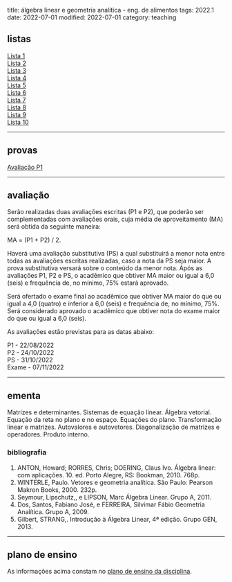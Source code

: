 title: álgebra linear e geometria analítica - eng. de alimentos
tags: 2022.1
date: 2022-07-01
modified: 2022-07-01
category: teaching

## listas

[Lista 1]({static}/listas/algebra-linear-01-2022.pdf)  
[Lista 2]({static}/listas/algebra-linear-02-2022.pdf)  
[Lista 3]({static}/listas/algebra-linear-03-2022.pdf)  
[Lista 4]({static}/listas/algebra-linear-04-2022.pdf)  
[Lista 5]({static}/listas/algebra-linear-05-2022.pdf)  
[Lista 6]({static}/listas/algebra-linear-06-2022.pdf)  
[Lista 7]({static}/listas/algebra-linear-07-2022.pdf)  
[Lista 8]({static}/listas/algebra-linear-08-2022.pdf)  
[Lista 9]({static}/listas/algebra-linear-09-2022.pdf)  
[Lista 10]({static}/listas/algebra-linear-10-2022.pdf)  

---

## provas

[Avaliação P1]({static}/provas/2022-1-algebra-linear-alimentos-p1.pdf)  

---

## avaliação

Serão realizadas duas avaliações escritas (P1 e P2), que poderão ser
complementadas com avaliações orais, cuja média de aproveitamento (MA) será
obtida da seguinte maneira:

MA = (P1 + P2) / 2.

Haverá uma avaliação substitutiva (PS) a qual substituirá a menor nota entre
todas as avaliações escritas realizadas, caso a nota da PS seja maior. A prova
substitutiva versará sobre o conteúdo da menor nota. Após as avaliações P1, P2
e PS, o acadêmico que obtiver MA maior ou igual a 6,0 (seis) e frequência de,
no mínimo, 75% estará aprovado.

Será ofertado o exame final ao acadêmico que obtiver MA maior do que ou igual a
4,0 (quatro) e inferior a 6,0 (seis) e frequência de, no mínimo, 75%. Será
considerado aprovado o acadêmico que obtiver nota do exame maior do que ou
igual a 6,0 (seis).

As avaliações estão previstas para as datas abaixo:

P1 - 22/08/2022  
P2 - 24/10/2022  
PS - 31/10/2022  
Exame - 07/11/2022

---

## ementa

Matrizes e determinantes. Sistemas de equação linear. Álgebra vetorial. Equação
da reta no plano e no espaço. Equações do plano. Transformação linear e
matrizes. Autovalores e autovetores.  Diagonalização de matrizes e operadores.
Produto interno.

### bibliografia

1. ANTON, Howard; RORRES, Chris; DOERING, Claus Ivo. Álgebra linear: com
   aplicações. 10. ed. Porto Alegre, RS: Bookman, 2010. 768p.
3. WINTERLE, Paulo. Vetores e geometria analítica. São Paulo: Pearson Makron
   Books, 2000. 232p.
4. Seymour, Lipschutz,, e LIPSON, Marc Álgebra Linear. Grupo A, 2011.
5. Dos, Santos, Fabiano José, e FERREIRA, Silvimar Fábio Geometria Analítica.
   Grupo A, 2009.
6. Gilbert, STRANG,. Introdução à Álgebra Linear, 4ª edição. Grupo GEN, 2013.

---

## plano de ensino

As informações acima constam no [plano de ensino da disciplina]({static}/planos/2022-1-algebra-linear-alimentos.pdf).
